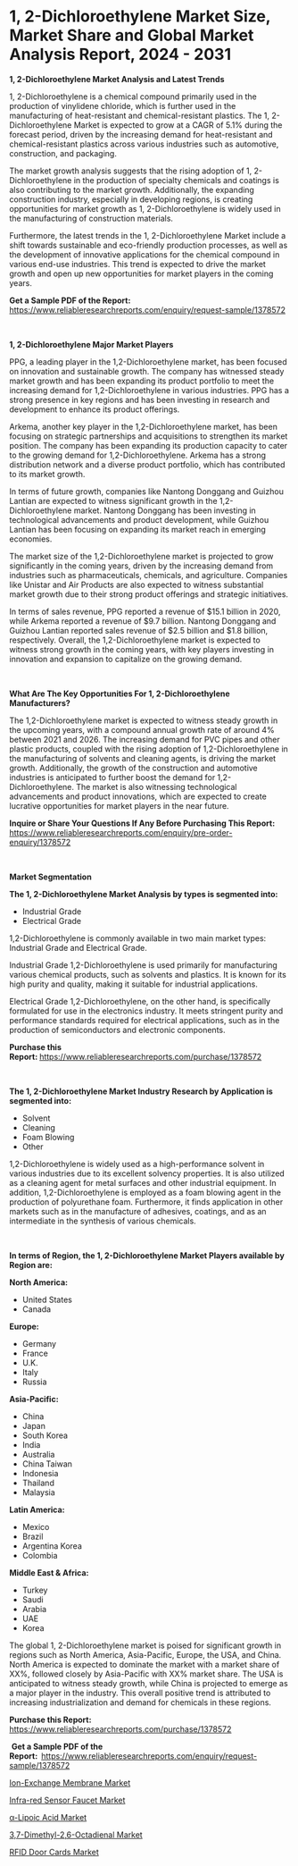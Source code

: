 <p><h1>1, 2-Dichloroethylene Market Size, Market Share and Global Market Analysis Report, 2024 - 2031</h1></p><p><strong>1, 2-Dichloroethylene Market Analysis and Latest Trends</strong></p>
<p><p>1, 2-Dichloroethylene is a chemical compound primarily used in the production of vinylidene chloride, which is further used in the manufacturing of heat-resistant and chemical-resistant plastics. The 1, 2-Dichloroethylene Market is expected to grow at a CAGR of 5.1% during the forecast period, driven by the increasing demand for heat-resistant and chemical-resistant plastics across various industries such as automotive, construction, and packaging.</p><p>The market growth analysis suggests that the rising adoption of 1, 2-Dichloroethylene in the production of specialty chemicals and coatings is also contributing to the market growth. Additionally, the expanding construction industry, especially in developing regions, is creating opportunities for market growth as 1, 2-Dichloroethylene is widely used in the manufacturing of construction materials.</p><p>Furthermore, the latest trends in the 1, 2-Dichloroethylene Market include a shift towards sustainable and eco-friendly production processes, as well as the development of innovative applications for the chemical compound in various end-use industries. This trend is expected to drive the market growth and open up new opportunities for market players in the coming years.</p></p>
<p><strong>Get a Sample PDF of the Report:&nbsp;</strong> <a href="https://www.reliableresearchreports.com/enquiry/request-sample/1378572">https://www.reliableresearchreports.com/enquiry/request-sample/1378572</a></p>
<p>&nbsp;</p>
<p><strong>1, 2-Dichloroethylene Major Market Players</strong></p>
<p><p>PPG, a leading player in the 1,2-Dichloroethylene market, has been focused on innovation and sustainable growth. The company has witnessed steady market growth and has been expanding its product portfolio to meet the increasing demand for 1,2-Dichloroethylene in various industries. PPG has a strong presence in key regions and has been investing in research and development to enhance its product offerings.</p><p>Arkema, another key player in the 1,2-Dichloroethylene market, has been focusing on strategic partnerships and acquisitions to strengthen its market position. The company has been expanding its production capacity to cater to the growing demand for 1,2-Dichloroethylene. Arkema has a strong distribution network and a diverse product portfolio, which has contributed to its market growth.</p><p>In terms of future growth, companies like Nantong Donggang and Guizhou Lantian are expected to witness significant growth in the 1,2-Dichloroethylene market. Nantong Donggang has been investing in technological advancements and product development, while Guizhou Lantian has been focusing on expanding its market reach in emerging economies.</p><p>The market size of the 1,2-Dichloroethylene market is projected to grow significantly in the coming years, driven by the increasing demand from industries such as pharmaceuticals, chemicals, and agriculture. Companies like Unistar and Air Products are also expected to witness substantial market growth due to their strong product offerings and strategic initiatives.</p><p>In terms of sales revenue, PPG reported a revenue of $15.1 billion in 2020, while Arkema reported a revenue of $9.7 billion. Nantong Donggang and Guizhou Lantian reported sales revenue of $2.5 billion and $1.8 billion, respectively. Overall, the 1,2-Dichloroethylene market is expected to witness strong growth in the coming years, with key players investing in innovation and expansion to capitalize on the growing demand.</p></p>
<p>&nbsp;</p>
<p><strong>What Are The Key Opportunities For 1, 2-Dichloroethylene Manufacturers?</strong></p>
<p><p>The 1,2-Dichloroethylene market is expected to witness steady growth in the upcoming years, with a compound annual growth rate of around 4% between 2021 and 2026. The increasing demand for PVC pipes and other plastic products, coupled with the rising adoption of 1,2-Dichloroethylene in the manufacturing of solvents and cleaning agents, is driving the market growth. Additionally, the growth of the construction and automotive industries is anticipated to further boost the demand for 1,2-Dichloroethylene. The market is also witnessing technological advancements and product innovations, which are expected to create lucrative opportunities for market players in the near future.</p></p>
<p><strong>Inquire or Share Your Questions If Any Before Purchasing This Report:</strong> <a href="https://www.reliableresearchreports.com/enquiry/pre-order-enquiry/1378572">https://www.reliableresearchreports.com/enquiry/pre-order-enquiry/1378572</a></p>
<p>&nbsp;</p>
<p><strong>Market Segmentation</strong></p>
<p><strong>The 1, 2-Dichloroethylene Market Analysis by types is segmented into:</strong></p>
<p><ul><li>Industrial Grade</li><li>Electrical Grade</li></ul></p>
<p><p>1,2-Dichloroethylene is commonly available in two main market types: Industrial Grade and Electrical Grade. </p><p>Industrial Grade 1,2-Dichloroethylene is used primarily for manufacturing various chemical products, such as solvents and plastics. It is known for its high purity and quality, making it suitable for industrial applications.</p><p>Electrical Grade 1,2-Dichloroethylene, on the other hand, is specifically formulated for use in the electronics industry. It meets stringent purity and performance standards required for electrical applications, such as in the production of semiconductors and electronic components.</p></p>
<p><strong>Purchase this Report:&nbsp;</strong><a href="https://www.reliableresearchreports.com/purchase/1378572">https://www.reliableresearchreports.com/purchase/1378572</a></p>
<p>&nbsp;</p>
<p><strong>The 1, 2-Dichloroethylene Market Industry Research by Application is segmented into:</strong></p>
<p><ul><li>Solvent</li><li>Cleaning</li><li>Foam Blowing</li><li>Other</li></ul></p>
<p><p>1,2-Dichloroethylene is widely used as a high-performance solvent in various industries due to its excellent solvency properties. It is also utilized as a cleaning agent for metal surfaces and other industrial equipment. In addition, 1,2-Dichloroethylene is employed as a foam blowing agent in the production of polyurethane foam. Furthermore, it finds application in other markets such as in the manufacture of adhesives, coatings, and as an intermediate in the synthesis of various chemicals.</p></p>
<p>&nbsp;</p>
<p><strong>In terms of Region, the 1, 2-Dichloroethylene Market Players available by Region are:</strong></p>
<p>
    <p> <strong> North America: </strong>
        <ul>
            <li>United States</li>
            <li>Canada</li>
        </ul>
        </p> 
    <p> <strong> Europe: </strong>
        <ul>
            <li>Germany</li>
            <li>France</li>
            <li>U.K.</li>
            <li>Italy</li>
            <li>Russia</li>
        </ul>
        </p> 
    <p> <strong> Asia-Pacific: </strong>
        <ul>
            <li>China</li>
            <li>Japan</li>
            <li>South Korea</li>
            <li>India</li>
            <li>Australia</li>
            <li>China Taiwan</li>
            <li>Indonesia</li>
            <li>Thailand</li>
            <li>Malaysia</li>
        </ul>
        </p> 
    <p> <strong> Latin America: </strong>
        <ul>
            <li>Mexico</li>
            <li>Brazil</li>
            <li>Argentina Korea</li>
            <li>Colombia</li>
        </ul>
        </p> 
    <p> <strong> Middle East & Africa: </strong>
        <ul>
            <li>Turkey</li>
            <li>Saudi</li>
            <li>Arabia</li>
            <li>UAE</li>
            <li>Korea</li>
        </ul>
    </p>
    </p>
<p><p>The global 1, 2-Dichloroethylene market is poised for significant growth in regions such as North America, Asia-Pacific, Europe, the USA, and China. North America is expected to dominate the market with a market share of XX%, followed closely by Asia-Pacific with XX% market share. The USA is anticipated to witness steady growth, while China is projected to emerge as a major player in the industry. This overall positive trend is attributed to increasing industrialization and demand for chemicals in these regions.</p></p>
<p><strong>Purchase this Report: </strong><a href="https://www.reliableresearchreports.com/purchase/1378572">https://www.reliableresearchreports.com/purchase/1378572</a></p>
<p>&nbsp;<strong>Get a Sample PDF of the Report:&nbsp;&nbsp;</strong><a href="https://www.reliableresearchreports.com/enquiry/request-sample/1378572">https://www.reliableresearchreports.com/enquiry/request-sample/1378572</a></p>
<p><strong></strong></p>
<p><p><a href="https://github.com/pizolina/Market-Research-Report-List-3/blob/main/ion-exchange-membrane-market.md">Ion-Exchange Membrane Market</a></p><p><a href="https://issuu.com/reportprime-2/docs/infra-red-sensor-faucet-market-size-2030.pptx">Infra-red Sensor Faucet Market</a></p><p><a href="https://github.com/tamvrosiya/Market-Research-Report-List-2/blob/main/a-lipoic-acid-market.md">α-Lipoic Acid Market</a></p><p><a href="https://github.com/changoleonlaverguenzanoexiste/Market-Research-Report-List-1/blob/main/37-dimethyl-26-octadienal-market.md">3,7-Dimethyl-2,6-Octadienal Market</a></p><p><a href="https://issuu.com/reportprime-2/docs/rfid-door-cards-market-size-2030.pptx">RFID Door Cards Market</a></p></p>